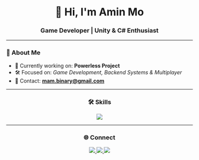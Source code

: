 <!-- Amin Mo GitHub Profile -->

<h1 align="center">👋 Hi, I'm Amin Mo</h1>
<h3 align="center">Game Developer | Unity & C# Enthusiast</h3>

---

### 🚀 About Me
- 🔭 Currently working on: **Powerless Project**  
- 🛠️ Focused on: *Game Development, Backend Systems & Multiplayer*  
- 📧 Contact: **mam.binary@gmail.com**  

---

<h3 align="center">🛠️ Skills</h3>
<p align="center">
  <img src="https://skillicons.dev/icons?i=unity,cs,cpp,java,git,github,linux,postgres,mongodb,docker,nodejs&perline=6" />
</p>

---

<h3 align="center">🌐 Connect</h3>
<p align="center">
  <a href="https://www.youtube.com/c/mam-team" target="_blank">
    <img src="https://img.shields.io/badge/YouTube-black?style=flat-square&logo=youtube&logoColor=red"/>
  </a>
  <a href="mailto:mam.binary@gmail.com" target="_blank">
    <img src="https://img.shields.io/badge/Gmail-black?style=flat-square&logo=gmail&logoColor=white"/>
  </a>
  <a href="https://discordapp.com/users/YOUR_DISCORD_ID" target="_blank">
    <img src="https://img.shields.io/badge/Discord-black?style=flat-square&logo=discord&logoColor=white"/>
  </a>
</p>
